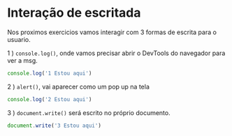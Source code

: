 # Interação de escritada
Nos proximos exercicios vamos interagir com 3 formas de escrita para o usuario.

1 ) `console.log()`, onde vamos precisar abrir o DevTools do navegador para ver a msg.
~~~javascript
console.log('1 Estou aqui')
~~~
2 ) `alert()`, vai aparecer como um pop up na tela 
~~~javascript
console.log('2 Estou aqui')
~~~
3 ) `document.write()` será escrito no próprio documento.
~~~javascript
document.write('3 Estou aqui')
~~~
